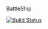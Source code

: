 BattleShip

[![Build Status](https://travis-ci.com/wolferl42195/battleships.svg)](https://travis-ci.com/wolferl42195/battleships)

